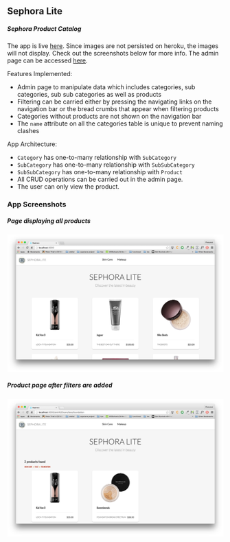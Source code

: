 ## Sephora Lite

##### Sephora Product Catalog

The app is live [here](https://afternoon-scrubland-62156.herokuapp.com/). Since images are not persisted on heroku, the images will not display. Check out the screenshots below for more info. The admin page can be accessed [here](https://afternoon-scrubland-62156.herokuapp.com/admin/categories).

Features Implemented:

* Admin page to manipulate data which includes categories, sub categories, sub sub categories as well as products
* Filtering can be carried either by pressing the navigating links on the navigation bar or the bread crumbs that appear when filtering products
* Categories without products are not shown on the navigation bar
* The `name` attribute on all the categories table is unique to prevent naming clashes

App Architecture:

* `Category` has one-to-many relationship with `SubCategory`
* `SubCategory` has one-to-many relationship with `SubSubCategory`
* `SubSubCategory` has one-to-many relationship with `Product`
* All CRUD operations can be carried out in the admin page.
* The user can only view the product.

### App Screenshots

##### Page displaying all products

![all products](https://github.com/relacsua/sephora/raw/master/screenshots/All_Products.png)

##### Product page after filters are added

![filtered products](https://github.com/relacsua/sephora/raw/master/screenshots/Filtered_Products.png)